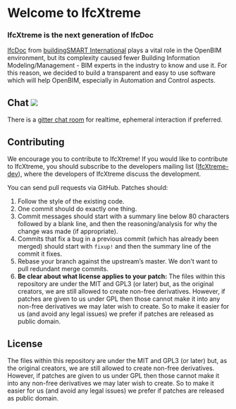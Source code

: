 # Welcome to IfcXtreme
### IfcXtreme is the next generation of IfcDoc

[IfcDoc](https://technical.buildingsmart.org/resources/ifcdoc/) from [buildingSMART International](https://www.buildingsmart.org/) plays a vital role in the OpenBIM environment, but its complexity caused fewer Building Information Modeling/Management - BIM experts in the industry to know and use it.
For this reason, we decided to build a transparent and easy to use software which will help OpenBIM, especially in Automation and Control aspects.

## Chat [![](https://img.shields.io/gitter/room/IfcXtreme/community.svg?color=blueviolet)](https://gitter.im/IfcXtreme/community)
There is a [gitter chat room](https://gitter.im/IfcXtreme/community#) for realtime, ephemeral interaction if preferred.

## Contributing
We encourage you to contribute to IfcXtreme! If you would like to contribute to IfcXtreme, you should subscribe to the developers mailing list ([IfcXtreme-dev](Dev@IfcXtreme.com)), where the developers of IfcXtreme discuss the development.

You can send pull requests via GitHub. Patches should:

1.  Follow the style of the existing code.
2.  One commit should do exactly one thing.
3.  Commit messages should start with a summary line below 80 characters followed by a blank line, and then the reasoning/analysis for why the change was made (if appropriate).
4.  Commits that fix a bug in a previous commit (which has already been merged) should start with `fixup!` and then the summary line of the commit it fixes.
5.  Rebase your branch against the upstream’s master. We don’t want to pull redundant merge commits.
6.  **Be clear about what license applies to your patch:** The files within this repository are under the MIT and GPL3 (or later) but, as the original creators, we are still allowed to create non-free derivatives. However, if patches are given to us under GPL then those cannot make it into any non-free derivatives we may later wish to create. So to make it easier for us (and avoid any legal issues) we prefer if patches are released as public domain.

## License
The files within this repository are under the MIT and GPL3 (or later) but, as the original creators, we are still allowed to create non-free derivatives. However, if patches are given to us under GPL then those cannot make it into any non-free derivatives we may later wish to create. So to make it easier for us (and avoid any legal issues) we prefer if patches are released as public domain.
